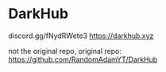 # DarkHub
discord.gg/fNydRWete3
https://darkhub.xyz

not the original repo, original repo: https://github.com/RandomAdamYT/DarkHub
